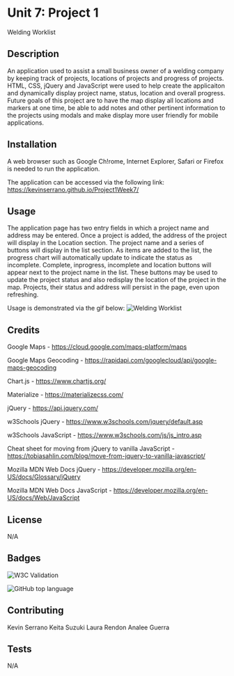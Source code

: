 # Unit 7: Project 1
Welding Worklist

## Description

An application used to assist a small business owner of a welding company by keeping track of projects, locations of projects and progress of projects. HTML, CSS, jQuery and JavaScript were used to help create the applicaiton and dynamically display project name, status, location and overall progress. Future goals of this project are to have the map display all locations and markers at one time, be able to add notes and other pertinent information to the projects using modals and make display more user friendly for mobile applications. 

## Installation

A web browser such as Google Ch!rome, Internet Explorer, Safari or Firefox is needed to run the application.

The application can be accessed via the following link:
https://kevinserrano.github.io/Project1Week7/

## Usage 

The application page has two entry fields in which a project name and address may be entered. Once a project is added, the address of the project will display in the Location section. The project name and a series of buttons will display in the list section. As items are added to the list, the progress chart will automatically update to indicate the status as incomplete. Complete, inprogress, incomplete and location buttons will appear next to the project name in the list. These buttons may be used to update the project status and also redisplay the location of the project in the map. Projects, their status and address will persist in the page, even upon refreshing. 

Usage is demonstrated via the gif below:
![Welding Worklist](https://github.com/kevinserrano/Project1Week7/blob/master/Welding%20Worklist%20Project%201%20Week%207.gif)

## Credits

Google Maps - https://cloud.google.com/maps-platform/maps

Google Maps Geocoding - https://rapidapi.com/googlecloud/api/google-maps-geocoding

Chart.js - https://www.chartjs.org/

Materialize - https://materializecss.com/

jQuery - https://api.jquery.com/

w3Schools jQuery - https://www.w3schools.com/jquery/default.asp

w3Schools JavaScript - https://www.w3schools.com/js/js_intro.asp

Cheat sheet for moving from jQuery to vanilla JavaScript - https://tobiasahlin.com/blog/move-from-jquery-to-vanilla-javascript/

Mozilla MDN Web Docs jQuery - https://developer.mozilla.org/en-US/docs/Glossary/jQuery

Mozilla MDN Web Docs JavaScript - https://developer.mozilla.org/en-US/docs/Web/JavaScript

## License

N/A

## Badges
![W3C Validation](https://img.shields.io/w3c-validation/html?targetUrl=https%3A%2F%2Fkevinserrano.github.io%2FProject1Week7%2F)

![GitHub top language](https://img.shields.io/github/languages/top/kevinserrano/Project1Week7)

## Contributing
Kevin Serrano
Keita Suzuki
Laura Rendon
Analee Guerra

## Tests

N/A
